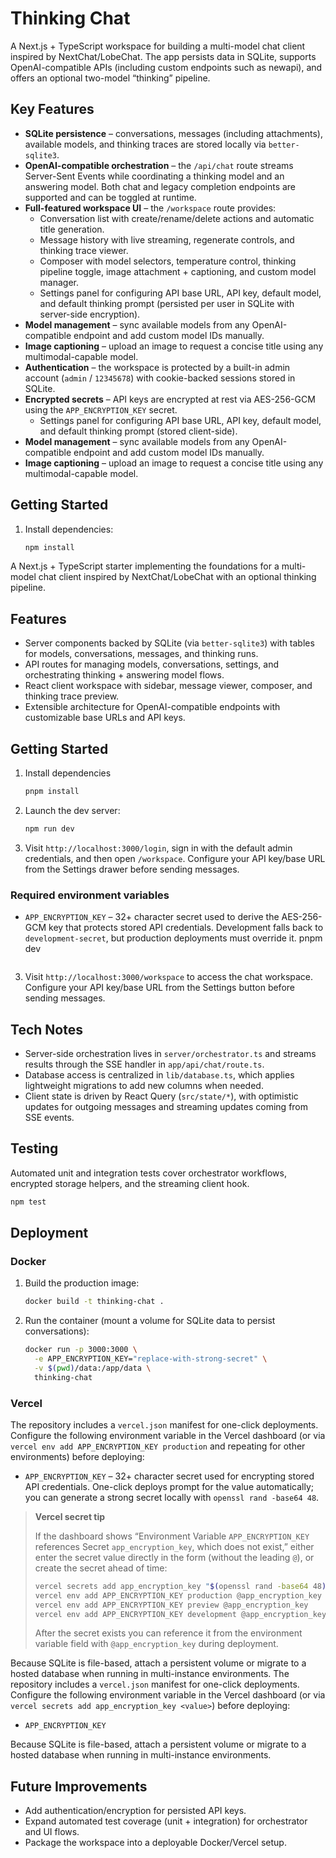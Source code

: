 # Thinking Chat

A Next.js + TypeScript workspace for building a multi-model chat client inspired by NextChat/LobeChat. The app persists data in SQLite, supports OpenAI-compatible APIs (including custom endpoints such as newapi), and offers an optional two-model “thinking” pipeline.

## Key Features

- **SQLite persistence** – conversations, messages (including attachments), available models, and thinking traces are stored locally via `better-sqlite3`.
- **OpenAI-compatible orchestration** – the `/api/chat` route streams Server-Sent Events while coordinating a thinking model and an answering model. Both chat and legacy completion endpoints are supported and can be toggled at runtime.
- **Full-featured workspace UI** – the `/workspace` route provides:
  - Conversation list with create/rename/delete actions and automatic title generation.
  - Message history with live streaming, regenerate controls, and thinking trace viewer.
  - Composer with model selectors, temperature control, thinking pipeline toggle, image attachment + captioning, and custom model manager.
  - Settings panel for configuring API base URL, API key, default model, and default thinking prompt (persisted per user in SQLite with server-side encryption).
- **Model management** – sync available models from any OpenAI-compatible endpoint and add custom model IDs manually.
- **Image captioning** – upload an image to request a concise title using any multimodal-capable model.
- **Authentication** – the workspace is protected by a built-in admin account (`admin` / `12345678`) with cookie-backed sessions stored in SQLite.
- **Encrypted secrets** – API keys are encrypted at rest via AES-256-GCM using the `APP_ENCRYPTION_KEY` secret.
  - Settings panel for configuring API base URL, API key, default model, and default thinking prompt (stored client-side).
- **Model management** – sync available models from any OpenAI-compatible endpoint and add custom model IDs manually.
- **Image captioning** – upload an image to request a concise title using any multimodal-capable model.

## Getting Started

1. Install dependencies:

   ```bash
   npm install
A Next.js + TypeScript starter implementing the foundations for a multi-model chat client inspired by NextChat/LobeChat with an optional thinking pipeline.

## Features

- Server components backed by SQLite (via `better-sqlite3`) with tables for models, conversations, messages, and thinking runs.
- API routes for managing models, conversations, settings, and orchestrating thinking + answering model flows.
- React client workspace with sidebar, message viewer, composer, and thinking trace preview.
- Extensible architecture for OpenAI-compatible endpoints with customizable base URLs and API keys.

## Getting Started

1. Install dependencies

   ```bash
   pnpm install
   ```

2. Launch the dev server:

   ```bash
   npm run dev
   ```

3. Visit `http://localhost:3000/login`, sign in with the default admin credentials, and then open `/workspace`. Configure your API key/base URL from the Settings drawer before sending messages.

### Required environment variables

- `APP_ENCRYPTION_KEY` – 32+ character secret used to derive the AES-256-GCM key that protects stored API credentials. Development falls back to `development-secret`, but production deployments must override it.
   pnpm dev
   ```

3. Visit `http://localhost:3000/workspace` to access the chat workspace. Configure your API key/base URL from the Settings button before sending messages.

## Tech Notes

- Server-side orchestration lives in `server/orchestrator.ts` and streams results through the SSE handler in `app/api/chat/route.ts`.
- Database access is centralized in `lib/database.ts`, which applies lightweight migrations to add new columns when needed.
- Client state is driven by React Query (`src/state/*`), with optimistic updates for outgoing messages and streaming updates coming from SSE events.

## Testing

Automated unit and integration tests cover orchestrator workflows, encrypted storage helpers, and the streaming client hook.

```bash
npm test
```

## Deployment

### Docker

1. Build the production image:

   ```bash
   docker build -t thinking-chat .
   ```

2. Run the container (mount a volume for SQLite data to persist conversations):

   ```bash
   docker run -p 3000:3000 \
     -e APP_ENCRYPTION_KEY="replace-with-strong-secret" \
     -v $(pwd)/data:/app/data \
     thinking-chat
   ```

### Vercel

The repository includes a `vercel.json` manifest for one-click deployments. Configure the following environment variable in the Vercel dashboard (or via `vercel env add APP_ENCRYPTION_KEY production` and repeating for other environments) before deploying:

- `APP_ENCRYPTION_KEY` – 32+ character secret used for encrypting stored API credentials. One-click deploys prompt for the value automatically; you can generate a strong secret locally with `openssl rand -base64 48`.

> **Vercel secret tip**
>
> If the dashboard shows “Environment Variable `APP_ENCRYPTION_KEY` references Secret `app_encryption_key`, which does not exist,” either enter the secret value directly in the form (without the leading `@`), or create the secret ahead of time:
>
> ```bash
> vercel secrets add app_encryption_key "$(openssl rand -base64 48)"
> vercel env add APP_ENCRYPTION_KEY production @app_encryption_key
> vercel env add APP_ENCRYPTION_KEY preview @app_encryption_key
> vercel env add APP_ENCRYPTION_KEY development @app_encryption_key
> ```
>
> After the secret exists you can reference it from the environment variable field with `@app_encryption_key` during deployment.

Because SQLite is file-based, attach a persistent volume or migrate to a hosted database when running in multi-instance environments.
The repository includes a `vercel.json` manifest for one-click deployments. Configure the following environment variable in the Vercel dashboard (or via `vercel secrets add app_encryption_key <value>`) before deploying:

- `APP_ENCRYPTION_KEY`

Because SQLite is file-based, attach a persistent volume or migrate to a hosted database when running in multi-instance environments.
## Future Improvements

- Add authentication/encryption for persisted API keys.
- Expand automated test coverage (unit + integration) for orchestrator and UI flows.
- Package the workspace into a deployable Docker/Vercel setup.
